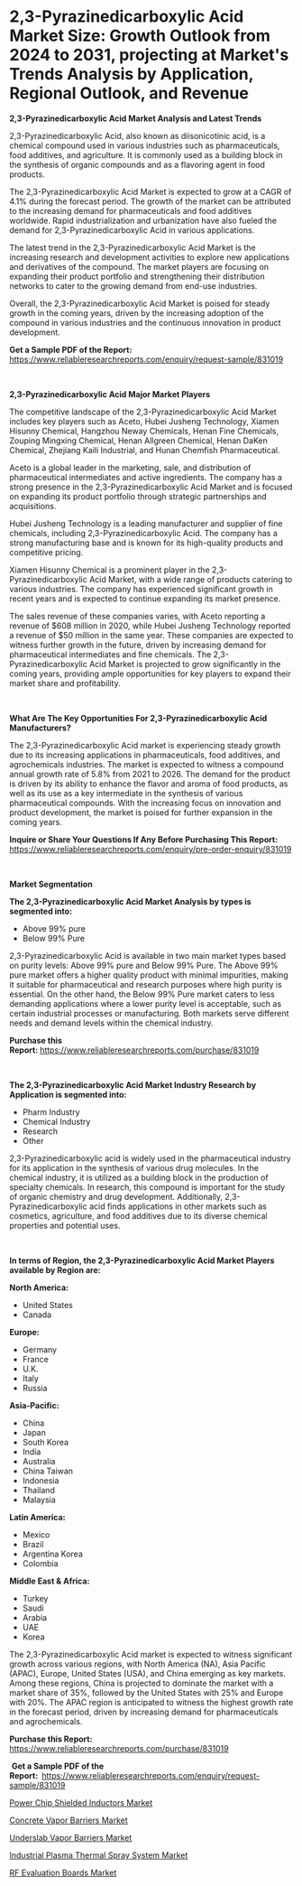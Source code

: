 <p><h1>2,3-Pyrazinedicarboxylic Acid Market Size: Growth Outlook from 2024 to 2031, projecting at Market's Trends Analysis by Application, Regional Outlook, and Revenue</h1></p><p><strong>2,3-Pyrazinedicarboxylic Acid Market Analysis and Latest Trends</strong></p>
<p><p>2,3-Pyrazinedicarboxylic Acid, also known as diisonicotinic acid, is a chemical compound used in various industries such as pharmaceuticals, food additives, and agriculture. It is commonly used as a building block in the synthesis of organic compounds and as a flavoring agent in food products.</p><p>The 2,3-Pyrazinedicarboxylic Acid Market is expected to grow at a CAGR of 4.1% during the forecast period. The growth of the market can be attributed to the increasing demand for pharmaceuticals and food additives worldwide. Rapid industrialization and urbanization have also fueled the demand for 2,3-Pyrazinedicarboxylic Acid in various applications.</p><p>The latest trend in the 2,3-Pyrazinedicarboxylic Acid Market is the increasing research and development activities to explore new applications and derivatives of the compound. The market players are focusing on expanding their product portfolio and strengthening their distribution networks to cater to the growing demand from end-use industries.</p><p>Overall, the 2,3-Pyrazinedicarboxylic Acid Market is poised for steady growth in the coming years, driven by the increasing adoption of the compound in various industries and the continuous innovation in product development.</p></p>
<p><strong>Get a Sample PDF of the Report:&nbsp;</strong> <a href="https://www.reliableresearchreports.com/enquiry/request-sample/831019">https://www.reliableresearchreports.com/enquiry/request-sample/831019</a></p>
<p>&nbsp;</p>
<p><strong>2,3-Pyrazinedicarboxylic Acid Major Market Players</strong></p>
<p><p>The competitive landscape of the 2,3-Pyrazinedicarboxylic Acid Market includes key players such as Aceto, Hubei Jusheng Technology, Xiamen Hisunny Chemical, Hangzhou Neway Chemicals, Henan Fine Chemicals, Zouping Mingxing Chemical, Henan Allgreen Chemical, Henan DaKen Chemical, Zhejiang Kaili Industrial, and Hunan Chemfish Pharmaceutical.</p><p>Aceto is a global leader in the marketing, sale, and distribution of pharmaceutical intermediates and active ingredients. The company has a strong presence in the 2,3-Pyrazinedicarboxylic Acid Market and is focused on expanding its product portfolio through strategic partnerships and acquisitions.</p><p>Hubei Jusheng Technology is a leading manufacturer and supplier of fine chemicals, including 2,3-Pyrazinedicarboxylic Acid. The company has a strong manufacturing base and is known for its high-quality products and competitive pricing.</p><p>Xiamen Hisunny Chemical is a prominent player in the 2,3-Pyrazinedicarboxylic Acid Market, with a wide range of products catering to various industries. The company has experienced significant growth in recent years and is expected to continue expanding its market presence.</p><p>The sales revenue of these companies varies, with Aceto reporting a revenue of $608 million in 2020, while Hubei Jusheng Technology reported a revenue of $50 million in the same year. These companies are expected to witness further growth in the future, driven by increasing demand for pharmaceutical intermediates and fine chemicals. The 2,3-Pyrazinedicarboxylic Acid Market is projected to grow significantly in the coming years, providing ample opportunities for key players to expand their market share and profitability.</p></p>
<p>&nbsp;</p>
<p><strong>What Are The Key Opportunities For 2,3-Pyrazinedicarboxylic Acid Manufacturers?</strong></p>
<p><p>The 2,3-Pyrazinedicarboxylic Acid market is experiencing steady growth due to its increasing applications in pharmaceuticals, food additives, and agrochemicals industries. The market is expected to witness a compound annual growth rate of 5.8% from 2021 to 2026. The demand for the product is driven by its ability to enhance the flavor and aroma of food products, as well as its use as a key intermediate in the synthesis of various pharmaceutical compounds. With the increasing focus on innovation and product development, the market is poised for further expansion in the coming years.</p></p>
<p><strong>Inquire or Share Your Questions If Any Before Purchasing This Report:</strong> <a href="https://www.reliableresearchreports.com/enquiry/pre-order-enquiry/831019">https://www.reliableresearchreports.com/enquiry/pre-order-enquiry/831019</a></p>
<p>&nbsp;</p>
<p><strong>Market Segmentation</strong></p>
<p><strong>The 2,3-Pyrazinedicarboxylic Acid Market Analysis by types is segmented into:</strong></p>
<p><ul><li>Above 99% pure</li><li>Below 99% Pure</li></ul></p>
<p><p>2,3-Pyrazinedicarboxylic Acid is available in two main market types based on purity levels: Above 99% pure and Below 99% Pure. The Above 99% pure market offers a higher quality product with minimal impurities, making it suitable for pharmaceutical and research purposes where high purity is essential. On the other hand, the Below 99% Pure market caters to less demanding applications where a lower purity level is acceptable, such as certain industrial processes or manufacturing. Both markets serve different needs and demand levels within the chemical industry.</p></p>
<p><strong>Purchase this Report:&nbsp;</strong><a href="https://www.reliableresearchreports.com/purchase/831019">https://www.reliableresearchreports.com/purchase/831019</a></p>
<p>&nbsp;</p>
<p><strong>The 2,3-Pyrazinedicarboxylic Acid Market Industry Research by Application is segmented into:</strong></p>
<p><ul><li>Pharm Industry</li><li>Chemical Industry</li><li>Research</li><li>Other</li></ul></p>
<p><p>2,3-Pyrazinedicarboxylic acid is widely used in the pharmaceutical industry for its application in the synthesis of various drug molecules. In the chemical industry, it is utilized as a building block in the production of specialty chemicals. In research, this compound is important for the study of organic chemistry and drug development. Additionally, 2,3-Pyrazinedicarboxylic acid finds applications in other markets such as cosmetics, agriculture, and food additives due to its diverse chemical properties and potential uses.</p></p>
<p>&nbsp;</p>
<p><strong>In terms of Region, the 2,3-Pyrazinedicarboxylic Acid Market Players available by Region are:</strong></p>
<p>
    <p> <strong> North America: </strong>
        <ul>
            <li>United States</li>
            <li>Canada</li>
        </ul>
        </p> 
    <p> <strong> Europe: </strong>
        <ul>
            <li>Germany</li>
            <li>France</li>
            <li>U.K.</li>
            <li>Italy</li>
            <li>Russia</li>
        </ul>
        </p> 
    <p> <strong> Asia-Pacific: </strong>
        <ul>
            <li>China</li>
            <li>Japan</li>
            <li>South Korea</li>
            <li>India</li>
            <li>Australia</li>
            <li>China Taiwan</li>
            <li>Indonesia</li>
            <li>Thailand</li>
            <li>Malaysia</li>
        </ul>
        </p> 
    <p> <strong> Latin America: </strong>
        <ul>
            <li>Mexico</li>
            <li>Brazil</li>
            <li>Argentina Korea</li>
            <li>Colombia</li>
        </ul>
        </p> 
    <p> <strong> Middle East & Africa: </strong>
        <ul>
            <li>Turkey</li>
            <li>Saudi</li>
            <li>Arabia</li>
            <li>UAE</li>
            <li>Korea</li>
        </ul>
    </p>
    </p>
<p><p>The 2,3-Pyrazinedicarboxylic Acid market is expected to witness significant growth across various regions, with North America (NA), Asia Pacific (APAC), Europe, United States (USA), and China emerging as key markets. Among these regions, China is projected to dominate the market with a market share of 35%, followed by the United States with 25% and Europe with 20%. The APAC region is anticipated to witness the highest growth rate in the forecast period, driven by increasing demand for pharmaceuticals and agrochemicals.</p></p>
<p><strong>Purchase this Report: </strong><a href="https://www.reliableresearchreports.com/purchase/831019">https://www.reliableresearchreports.com/purchase/831019</a></p>
<p>&nbsp;<strong>Get a Sample PDF of the Report:&nbsp;&nbsp;</strong><a href="https://www.reliableresearchreports.com/enquiry/request-sample/831019">https://www.reliableresearchreports.com/enquiry/request-sample/831019</a></p>
<p><strong></strong></p>
<p><p><a href="https://issuu.com/reportprime-2/docs/power-chip-shielded-inductors-market-size-2030.ppt">Power Chip Shielded Inductors Market</a></p><p><a href="https://github.com/khansimonweber1lqujlwoz15d/Market-Research-Report-List-1/blob/main/concrete-vapor-barriers-market.md">Concrete Vapor Barriers Market</a></p><p><a href="https://github.com/Sherrillcrooksxa8i18ucf2m/Market-Research-Report-List-1/blob/main/underslab-vapor-barriers-market.md">Underslab Vapor Barriers Market</a></p><p><a href="https://issuu.com/reportprime-2/docs/industrial-plasma-thermal-spray-system-market-size">Industrial Plasma Thermal Spray System Market</a></p><p><a href="https://github.com/Chiragrp22/Market-Research-Report-List-3/blob/main/rf-evaluation-boards-market.md">RF Evaluation Boards Market</a></p></p>